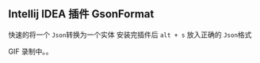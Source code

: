 ## Intellij IDEA 插件 GsonFormat

快速的将一个 `Json`转换为一个实体 安装完插件后 `alt + s` 放入正确的 `Json`格式









GIF 录制中。。 